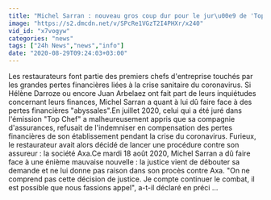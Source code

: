 ```yaml
---
title: "Michel Sarran : nouveau gros coup dur pour le jur\u00e9 de 'Top Chef'"
image: "https://s2.dmcdn.net/v/SPcRe1VGzT2I4PHXr/x240"
vid_id: "x7vogyw"
categories: "news"
tags: ["24h News","news","info"]
date: "2020-08-29T09:24:03+03:00"
---
```

Les restaurateurs font partie des premiers chefs d'entreprise touchés par les grandes pertes financières liées à la crise sanitaire du coronavirus. Si Hélène Darroze ou encore Juan Arbelaez ont fait part de leurs inquiétudes concernant leurs finances, Michel Sarran a quant à lui dû faire face à des pertes financières &quot;abyssales&quot;.En juillet 2020, celui qui a été juré dans l'émission &quot;Top Chef&quot; a malheureusement appris que sa compagnie d'assurances, refusait de l'indemniser en compensation des pertes financières de son établissement pendant la crise du coronavirus. Furieux, le restaurateur avait alors décidé de lancer une procédure contre son assureur : la société Axa.Ce mardi 18 août 2020, Michel Sarran a dû faire face à une énième mauvaise nouvelle : la justice vient de débouter sa demande et ne lui donne pas raison dans son procès contre Axa. &quot;On ne comprend pas cette décision de justice. Je compte continuer le combat, il est possible que nous fassions appel&quot;, a-t-il déclaré en préci ...

